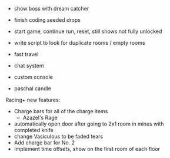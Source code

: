 - show boss with dream catcher
- finish coding seeded drops
- start game, continue run, reset, still shows not fully unlocked

- write script to look for duplicate rooms / empty rooms

- fast travel
- chat system
- custom console
- paschal candle

Racing+ new features:
- Charge bars for all of the charge items
	- Azazel's Rage
- automatically open door after going to 2x1 room in mines with completed knife
- change Vasiculous to be faded tears
- Add charge bar for No. 2
- Implement time offsets, show on the first room of each floor
